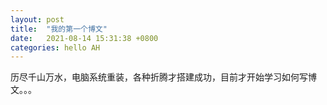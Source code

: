 ```yaml
---
layout: post
title:  "我的第一个博文"
date:   2021-08-14 15:31:38 +0800
categories: hello AH
---
```

历尽千山万水，电脑系统重装，各种折腾才搭建成功，目前才开始学习如何写博文。。。